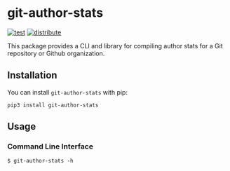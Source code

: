 # git-author-stats

[![test](https://github.com/enorganic/git-author-stats/actions/workflows/test.yml/badge.svg?branch=main)](https://github.com/enorganic/git-author-stats/actions/workflows/test.yml)
[![distribute](https://github.com/enorganic/git-author-stats/actions/workflows/distribute.yml/badge.svg?branch=main)](https://github.com/enorganic/git-author-stats/actions/workflows/distribute.yml)

This package provides a CLI and library for compiling author stats for a Git
repository or Github organization.

## Installation

You can install `git-author-stats` with pip:

```shell
pip3 install git-author-stats
```

## Usage

### Command Line Interface

```command prompt
$ git-author-stats -h

```

